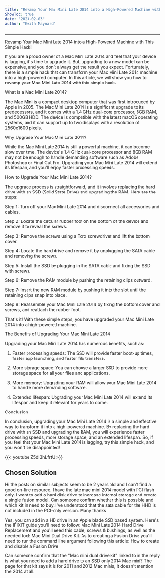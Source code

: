 ```yaml
---
title: "Revamp Your Mac Mini Late 2014 into a High-Powered Machine with This Simple Hack!"
ShowToc: true 
date: "2023-02-03"
author: "Keith Maynard"
---
```

*****
Revamp Your Mac Mini Late 2014 into a High-Powered Machine with This Simple Hack!

If you are a proud owner of a Mac Mini Late 2014 and feel that your device is lagging, it's time to upgrade it. But, upgrading to a new model can be expensive, and you don't always get the result you expect. Fortunately, there is a simple hack that can transform your Mac Mini Late 2014 machine into a high-powered computer. In this article, we will show you how to revamp your Mac Mini Late 2014 with this simple hack.

What is a Mac Mini Late 2014?

The Mac Mini is a compact desktop computer that was first introduced by Apple in 2005. The Mac Mini Late 2014 is a significant upgrade to its predecessors, and it comes with a 1.4 GHz dual-core processor, 8GB RAM, and 500GB HDD. The device is compatible with the latest macOS operating systems, and it can support up to two displays with a resolution of 2560x1600 pixels.

Why Upgrade Your Mac Mini Late 2014?

While the Mac Mini Late 2014 is still a powerful machine, it can become slow over time. The device's 1.4 GHz dual-core processor and 8GB RAM may not be enough to handle demanding software such as Adobe Photoshop or Final Cut Pro. Upgrading your Mac Mini Late 2014 will extend its lifespan, and you'll enjoy faster processing speeds.

How to Upgrade Your Mac Mini Late 2014?

The upgrade process is straightforward, and it involves replacing the hard drive with an SSD (Solid State Drive) and upgrading the RAM. Here are the steps:

Step 1: Turn off your Mac Mini Late 2014 and disconnect all accessories and cables.

Step 2: Locate the circular rubber foot on the bottom of the device and remove it to reveal the screws.

Step 3: Remove the screws using a Torx screwdriver and lift the bottom cover.

Step 4: Locate the hard drive and remove it by unplugging the SATA cable and removing the screws.

Step 5: Install the SSD by plugging in the SATA cable and fixing the SSD with screws.

Step 6: Remove the RAM module by pushing the retaining clips outward.

Step 7: Insert the new RAM module by pushing it into the slot until the retaining clips snap into place.

Step 8: Reassemble your Mac Mini Late 2014 by fixing the bottom cover and screws, and reattach the rubber foot.

That's it! With these simple steps, you have upgraded your Mac Mini Late 2014 into a high-powered machine.

The Benefits of Upgrading Your Mac Mini Late 2014

Upgrading your Mac Mini Late 2014 has numerous benefits, such as:

1. Faster processing speeds: The SSD will provide faster boot-up times, faster app launching, and faster file transfers.

2. More storage space: You can choose a larger SSD to provide more storage space for all your files and applications.

3. More memory: Upgrading your RAM will allow your Mac Mini Late 2014 to handle more demanding software.

4. Extended lifespan: Upgrading your Mac Mini Late 2014 will extend its lifespan and keep it relevant for years to come.

Conclusion

In conclusion, upgrading your Mac Mini Late 2014 is a simple and effective way to transform it into a high-powered machine. By replacing the hard drive with an SSD and upgrading the RAM, you will experience faster processing speeds, more storage space, and an extended lifespan. So, if you feel that your Mac Mini Late 2014 is lagging, try this simple hack, and you won't be disappointed!

{{< youtube Z5dI3hLfrtU >}} 



## Chosen Solution
 Hi the posts on similar subjects seem to be 2 years old and I can't find a good on-line resource.
I have the late mac mini 2014 model with PCI flash only. I want to add a hard disk drive to increase internal storage and create a single fusion model.
Can someone confirm whether this is possible and which kit in need to buy. I've understood that the sata cable for the HHD is not included in the PCI-only version.
Many thanks

 Yes, you can add in a HD drive in an Apple blade SSD based system.
Here's the IFIXIT guide you'll need to follow: Mac Mini Late 2014 Hard Drive Replacement and you'll need this cable, screws & bushings, as well as the needed tool: Mac Mini Dual Drive Kit.
As to creating a Fusion Drive you'll need to run the command line argument following this article: How to create and disable a Fusion Drive

 Can someone confirm that the "Mac mini dual drive kit" linked to in the reply is what you need to add a hard drive to an SSD only 2014 Mac mini? The page for that kit says it is for 2011 and 2012 Mac minis, it doesn't mention the 2014 at all.




